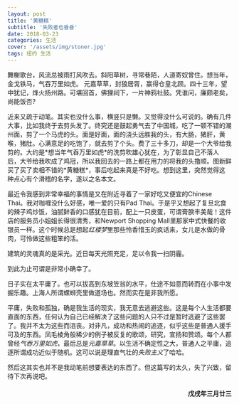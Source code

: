 ```yaml
---
layout: post
title: '黄糖糕'
subtitle: '失败者也昏昏'
date: 2018-03-23
categories: 生活 
cover: '/assets/img/stoner.jpg'
tags: 纽约 生活 
---
```

<p class='quote'>
舞榭歌台，风流总被雨打风吹去。斜阳草树，寻常巷陌，人道寄奴曾住。想当年，金戈铁马，气吞万里如虎。 元嘉草草，封狼居胥，赢得仓皇北顾。四十三年，望中犹记，烽火扬州路。可堪回首，佛狸祠下，一片神鸦社鼓。凭谁问，廉颇老矣，尚能饭否?
</p>
近来又疏于动笔。其实也没什么事，横竖只是懒。又觉得没什么可说的。确有几件大事，比如我终于去剪头发了。终究还是鼓起勇气去了中国城，吃了一顿不错的潮州面，剪了一个马虎的头。面是好面，面的浇头远胜我的头，有大肠，猪肝，黄喉，猪肚。心满意足的吃饱了，就去剪了个头。费了三十多刀，却是一个大爷给我剪的。大约是*想当年气吞万里如虎*的洗剪吹雄心犹在，为了彰显自己不落人后，大爷给我吹成了鸡冠，所以我回去的一路上都在用力的将我的头撸顺。图新鲜买了买了卖相不错的*黄糖糕*，事后吃起来真是不好吃。想到这里，突然觉得这种点心有个滑稽的名字，遂以之名本文。

最近令我感到非常幸福的事情是又在附近寻着了一家好吃又便宜的Chinese Thai。我对咖喱没什么好感，唯一爱的只有Pad Thai。于是乎又想起了复旦北食的辣子鸡炒饭，油腻鲜香的口感犹在目前，配上一只皮蛋，可谓膏腴丰美哉！这件店的服务员小姐姐长得很清秀，和Newport Shopping Mall里那家中式快餐的收银员一样。这个时候总是想起*红楼梦*里那些怜香惜玉的疯话来，女儿是水做的骨肉，可怜做这些粗笨的活。

建筑的灵魂真的是采光。近日每天光照充足，足以令我一扫阴霾。

到此为止可谓是非常小确幸了。

日子实在太平庸了。也可以拔高到东坡笠翁的水平，仕途不如意而转而在小事中发掘乐趣。上海人所谓螺蛳壳里做道场也。然而实在是非我所愿。

平庸，失败和孤独，确是我生活的现实，我无意去逃避这些。这是每个人生活都要直面的东西，任何认为自己已经解决了这些问题的人只不过是暂时逃避了这些罢了。我并不太为这些而沮丧。对非凡，成功和热闹的追逐，似乎这些是普通人援手可及的东西。凤毛棱角般稀少的例子被反复的歌颂，研究，宣扬和赞颂。每个人都曾经*气吞万里如虎*，最后总是*元嘉草草*。以生活不确定性之大，普通人之平庸，追逐所谓成功近似于随机。这可以说是理直气壮的*失败主义*了哈哈。

然后这其实也并不是我动笔前想要表达的东西了。但这篇写的太久，失了兴致，留待下次再说吧。
<h4 style='text-align:right'>戊戌年三月廿三</h4>

